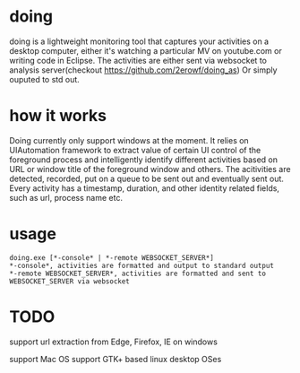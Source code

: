 # doing
doing is a lightweight monitoring tool that captures your activities on a desktop computer, either it's watching a particular MV on youtube.com or writing code in Eclipse. The activities are either sent via websocket to analysis server(checkout https://github.com/2erowf/doing_as) Or simply ouputed to std out.  
# how it works
Doing currently only support windows at the moment. It relies on UIAutomation framework to extract value of certain UI control of the foreground process and intelligently identify different activities based on URL or window title of the foreground window and others. The acitivities are detected, recorded, put on a queue to be sent out and eventually sent out. Every activity has a timestamp, duration, and other identity related fields, such as url, process name etc. 
# usage
```
doing.exe [*-console* | *-remote WEBSOCKET_SERVER*]
*-console*, activities are formatted and output to standard output
*-remote WEBSOCKET_SERVER*, activities are formatted and sent to WEBSOCKET_SERVER via websocket
```
# TODO
support url extraction from Edge, Firefox, IE on windows

support Mac OS
support GTK+ based linux desktop OSes
